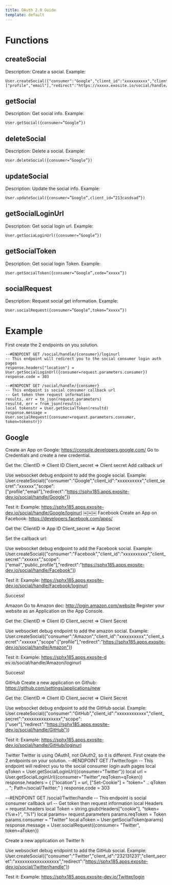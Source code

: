 ```yaml
---
title: OAuth 2.0 Guide
template: default
---
```


# Functions
## createSocial
Description: Create a social.
Example:
```
User.createSocial({"consumer":"Google","client_id":"xxxxxxxxxx","client_secret":"xxxxxx","scope":["profile","email"],"redirect":"https://xxxxx.exosite.io/social/handle/Google"})

```
## getSocial
Description: Get social info.
Example:
```
User.getSocial({consumer=”Google”})
```
## deleteSocial
Description: Delete a social.
Example:
```
User.deleteSocial({consumer=”Google”})
```
## updateSocial
Description: Update the social info.
Example:
```
User.updateSocial({consumer=”Google”,client_id=”213casdsad”})
```
## getSocialLoginUrl
Description: Get social login url.
Example:
```
User.getSociaLoginUrl({consumer=”Google”})
```
## getSocialToken
Description: Get social login Token.
Example:
```
User.getSocialToken({consumer=”Google”,code=”xxxxx”})
```
## socialRequest
Description: Request social get information.
Example:
```
User.socialRequest({consumer=”Google”,token=”xxxxx”})
```


# Example
First create the 2 endpoints on you solution.

```
--#ENDPOINT GET /social/handle/{consumer}/loginurl
-- This endpoint will redirect you to the social consumer login auth pages
response.headers["location"] = User.getSocialLoginUrl({consumer=request.parameters.consumer})
response.code = 303
```

```
--#ENDPOINT GET /social/handle/{consumer}
-- This endpoint is social consumer callback url
-- Get token then request information
results, err = to_json(request.parameters)
resultd, err = from_json(results)
local tokenstr = User.getSocialToken(resultd)
response.message = User.socialRequest({consumer=request.parameters.consumer, token=tokenstr})
```

## Google
Create an App on Google: https://console.developers.google.com/
Go to Credentials and create a new credential.

Get the:
 ClientID => Client ID
 Client_secret => Client secret
Add callback url









Use websocket debug endpoint to add the google social.
    Example: User.createSocial({"consumer":"Google","client_id":"xxxxxxxxxx","client_secret":"xxxxxx","scope":["profile","email"],"redirect":"https://sphx185.apps.exosite-dev.io/social/handle/Google"})

Test it:
Example: https://sphx185.apps.exosite-dev.io/social/handle/Google/loginurl
￼￼￼
Facebook
Create an App on Facebook: https://developers.facebook.com/apps/

Get the:
 ClientID => App ID
 Client_secret => App Secret



Set the callback url:

Use websocket debug endpoint to add the Facebook social.
    Example: User.createSocial({"consumer":"Facebook","client_id":"xxxxxxxxxx","client_secret":"xxxxxx","scope":["email","public_profile"],"redirect":"https://sphx185.apps.exosite-dev.io/social/handle/Facebook"})



Test it:
Example: https://sphx185.apps.exosite-dev.io/social/handle/Facebook/loginurl

Success!

Amazon
Go to Amazon doc: http://login.amazon.com/website
Register your website as an Application on the App Console.

Get the:
 ClientID =>  Client ID
 Client_secret => Client Secret


Use websocket debug endpoint to add the amazon social.
    Example: User.createSocial({"consumer":"Amazon","client_id":"xxxxxxxxxx","client_secret":"xxxxxx","scope":["profile"],"redirect":"https://sphx185.apps.exosite-dev.io/social/handle/Amazon"})



Test it:
Example: https://sphx185.apps.exosite-d
ev.io/social/handle/Amazon/loginurl

Success!

GitHub
Create a new application on Github: https://github.com/settings/applications/new


Get the:
 ClientID =>  Client ID
 Client_secret => Client Secret

Use websocket debug endpoint to add the GitHub social.
    Example: User.createSocial({"consumer":"GitHub","client_id":"xxxxxxxxxxxx","client_secret":"xxxxxxxxxxxxxxx","scope":["user"],"redirect":"https://sphx185.apps.exosite-dev.io/social/handle/GitHub"})



Test it:
Example:  https://sphx185.apps.exosite-dev.io/social/handle/GitHub/loginurl


Twitter
Twitter is using OAuth1, not OAuth2, so it is different.
First create the 2 endpoints on your solution.
--#ENDPOINT GET /Twitter/login
-- This endpoint will redirect you to the social consumer login auth pages
local qToken =  User.getSocialLoginUrl({consumer="Twitter"})
local url = User.getSocialLoginUrl({consumer="Twitter",reqToken=qToken})
response.headers = {
  ["location"] = url,
  ["Set-Cookie"] = "token=" .. qToken .. "; Path=/social/Twitter;"
}
response.code = 303


--#ENDPOINT GET /social/Twitter/handle
-- This endpoint is social consumer callback url
-- Get token then request information
local Headers = request.headers
local Token = string.gsub(Headers["cookie"], "token=(%w+)", "%1")
local params= request.parameters
params.reqToken = Token
params.consumer = "Twitter"
local aToken = User.getSocialToken(params)
response.message = User.socialRequest({consumer= "Twitter", token=aToken})


Create a new application on Twitter h



Use websocket debug endpoint to add the GitHub social.
  Example: User.createSocial({"consumer":"Twitter","client_id":"232131231","client_secret":"xxxxxxxxxxxxxxxxxx","redirect":"https://sphx185.apps.exosite-dev.io/social/Twitter/handle"})





Test it:
Example:  https://sphx185.apps.exosite-dev.io/Twitter/login






